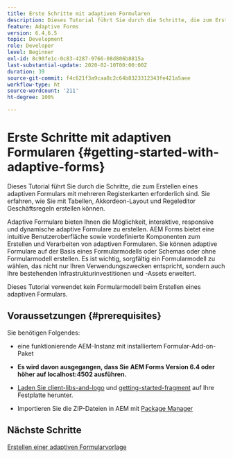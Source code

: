 ```yaml
---
title: Erste Schritte mit adaptiven Formularen
description: Dieses Tutorial führt Sie durch die Schritte, die zum Erstellen eines adaptiven Formulars mit mehreren Registerkarten erforderlich sind. Sie erfahren, wie Sie mit Tabellen, Akkordeon-Layout und Regeleditor Geschäftsregeln erstellen können.
feature: Adaptive Forms
version: 6.4,6.5
topic: Development
role: Developer
level: Beginner
exl-id: 8c90fe1c-0c83-4287-9766-08d806b8815a
last-substantial-update: 2020-02-10T00:00:00Z
duration: 39
source-git-commit: f4c621f3a9caa8c2c64b8323312343fe421a5aee
workflow-type: ht
source-wordcount: '211'
ht-degree: 100%

---
```


# Erste Schritte mit adaptiven Formularen {#getting-started-with-adaptive-forms}

Dieses Tutorial führt Sie durch die Schritte, die zum Erstellen eines adaptiven Formulars mit mehreren Registerkarten erforderlich sind. Sie erfahren, wie Sie mit Tabellen, Akkordeon-Layout und Regeleditor Geschäftsregeln erstellen können.

Adaptive Formulare bieten Ihnen die Möglichkeit, interaktive, responsive und dynamische adaptive Formulare zu erstellen. AEM Forms bietet eine intuitive Benutzeroberfläche sowie vordefinierte Komponenten zum Erstellen und Verarbeiten von adaptiven Formularen. Sie können adaptive Formulare auf der Basis eines Formularmodells oder Schemas oder ohne Formularmodell erstellen. Es ist wichtig, sorgfältig ein Formularmodell zu wählen, das nicht nur Ihren Verwendungszwecken entspricht, sondern auch Ihre bestehenden Infrastrukturinvestitionen und -Assets erweitert.

Dieses Tutorial verwendet kein Formularmodell beim Erstellen eines adaptiven Formulars.

## Voraussetzungen {#prerequisites}

Sie benötigen Folgendes:

* eine funktionierende AEM-Instanz mit installiertem Formular-Add-on-Paket

* **Es wird davon ausgegangen, dass Sie AEM Forms Version 6.4 oder höher auf localhost:4502 ausführen.**

* [Laden Sie client-libs-and-logo](assets/client-libs-and-logo.zip) und [getting-started-fragment](assets/getting-started-fragment.zip) auf Ihre Festplatte herunter.

* Importieren Sie die ZIP-Dateien in AEM mit [Package Manager](http://localhost:4502/crx/packmgr/index.jsp)

## Nächste Schritte

[Erstellen einer adaptiven Formularvorlage](./create-adaptive-form-template.md)
